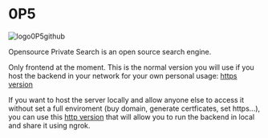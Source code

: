 # 0P5

![logo0P5github](https://github.com/StringManolo/0P5/assets/56775178/4a330d3e-bcac-45a3-b191-e85adee1fa69)


Opensource Private Search is an open source search engine.

Only frontend at the moment.
This is the normal version you will use if you host the backend in your network for your own personal usage:
[https version](https://stringmanolo.github.io/0P5/)  
  
If you want to host the server locally and allow anyone else to access it without set a full enviroment (buy domain, generate certficates, set https...), you can use this [http version](http://0p5.glitch.me/) that will allow you to run the backend in local and share it using ngrok. 
